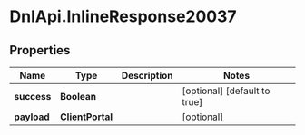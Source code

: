 # DnlApi.InlineResponse20037

## Properties
Name | Type | Description | Notes
------------ | ------------- | ------------- | -------------
**success** | **Boolean** |  | [optional] [default to true]
**payload** | [**ClientPortal**](ClientPortal.md) |  | [optional] 


